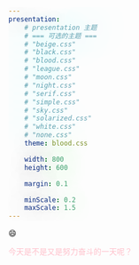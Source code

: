 ```yaml
---
presentation:
    # presentation 主题
    # === 可选的主题 ===
    # "beige.css"
    # "black.css"
    # "blood.css"
    # "league.css"
    # "moon.css"
    # "night.css"
    # "serif.css"
    # "simple.css"
    # "sky.css"
    # "solarized.css"
    # "white.css"
    # "none.css"
    theme: blood.css

    width: 800
    height: 600

    margin: 0.1

    minScale: 0.2
    maxScale: 1.5
---
```


<style>
div{
    color:pink; 
    text-shadow: 0px 0px 70px;
}
</style>

<!-- slide -->
<div id=1 ></div>

:smile:


<!-- slide -->
<div id=2>今天是不是又是努力奋斗的一天呢？</div>




<script>
    var d = new Date();
    var e = document.getElementById("1");
    var str = new String();
    if (d.getHours() >= 18)
        str += "晚 上 ";
    else
        str += "早 上 ";
    str += "好 呀";

    e.innerHTML = str;
</script>
